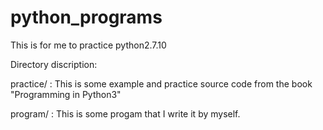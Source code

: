 # python_programs

This is for me to practice python2.7.10

Directory discription:

practice/  : This is some example and practice source code from the book "Programming in Python3" 

program/   : This is some progam that I write it by myself.

